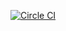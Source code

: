 [![Circle CI](https://circleci.com/gh/drifityco/ionic.svg?style=svg)](https://circleci.com/gh/driftyco/ionic)